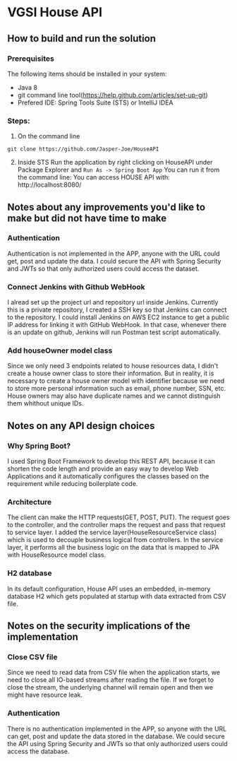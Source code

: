 # VGSI House API

## How to build and run the solution 

### Prerequisites

The following items should be installed in your system:
* Java 8
* git command line tool(https://help.github.com/articles/set-up-git)
* Prefered IDE:  Spring Tools Suite (STS) or IntelliJ IDEA

### Steps:

1. On the command line
```
git clone https://github.com/Jasper-Joe/HouseAPI
```
2. Inside STS
Run the application  by right clicking on HouseAPI  under Package Explorer and <code>Run As -> Spring Boot App</code>
You can run it from the command line:
You can access HOUSE API with:  http://localhost:8080/


## Notes about any improvements you'd like to make but did not have time to make

### Authentication
Authentication is not implemented in the APP, anyone with the URL could get, post and update the data. I could secure the API with Spring Security and JWTs so that only authorized users could access the dataset. 

### Connect Jenkins with Github WebHook
I alread set up the project url and repository url inside Jenkins. Currently this is a private repository, I created a SSH key so that Jenkins can connect to the repository. I could install Jenkins on AWS EC2 instance to get a public IP address for linking it with GitHub WebHook. In that case, whenever there is an update on github, Jenkins will run Postman test script automatically. 

### Add houseOwner model class
Since we only need 3 endpoints related to house resources data, I didn't create a house owner class to store their information. But in reality, it is necessary to create a house owner model with identifier because we need to store more personal information such as email, phone number, SSN, etc. House owners may also have duplicate names and we cannot distinguish them whithout unique IDs. 



## Notes on any API design choices

### Why Spring Boot?
I used Spring Boot Framework to develop this REST API, because it can shorten the code length and provide an easy way to develop Web Applications and it automatically configures the classes based on the requirement while reducing boilerplate code.  

### Architecture
The client can make the HTTP requests(GET, POST, PUT). The request goes to the controller, and the controller maps the request and pass that request to service layer.
I added the service layer(HouseResourceService class) which is used to decouple business logical from controllers. In the service layer, it performs all the business logic on the data that is mapped to JPA with HouseResource model class.  

### H2 database
In its default configuration, House API uses an embedded, in-memory database H2 which gets populated at startup with data extracted from CSV file. 

## Notes on the security implications of the implementation

### Close CSV file
Since we need to read data from CSV file when the application starts, we need to close all IO-based streams after reading the file. If we forget to close the stream, the underlying channel will remain open and then we might have resource leak. 

### Authentication
There is no authentication implemented in the APP, so anyone with the URL can get, post and update the data stored in the database. We could secure the API using Spring Security and JWTs so that only authorized users could access the database. 

